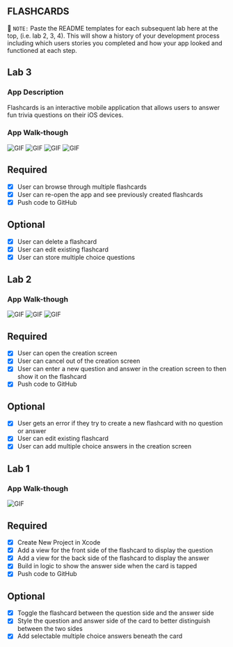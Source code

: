 ## FLASHCARDS

📝 `NOTE:` Paste the README templates for each subsequent lab here at the top, (i.e. lab 2, 3, 4). This will show a history of your development process including which users stories you completed and how your app looked and functioned at each step.

## Lab 3

### App Description
Flashcards is an interactive mobile application that allows users to answer fun trivia questions on their iOS devices.

### App Walk-though
![GIF](https://media.giphy.com/media/nQVP7VOukm9UhNw78c/giphy.gif)
![GIF](https://media.giphy.com/media/Dkj9T74vuRYBufp3Qw/giphy.gif)
![GIF](https://media.giphy.com/media/HfUSDNQftHrALbrxh0/giphy.gif)
![GIF](https://media.giphy.com/media/YVrAJyfetVKt28jz96/giphy.gif)

## Required
- [x] User can browse through multiple flashcards
- [x] User can re-open the app and see previously created flashcards
- [x] Push code to GitHub
## Optional
- [x] User can delete a flashcard
- [x] User can edit existing flashcard
- [x] User can store multiple choice questions

## Lab 2

### App Walk-though
![GIF](https://media.giphy.com/media/CftZKHms5ZJrkbvakH/giphy.gif)
![GIF](https://media.giphy.com/media/ajN3MuCDx7bKaRifx0/giphy.gif)
![GIF](https://media.giphy.com/media/bkB2ZFNCXoYa99axBp/giphy.gif)

## Required
- [x] User can open the creation screen
- [x] User can cancel out of the creation screen
- [x] User can enter a new question and answer in the creation screen to then show it on the flashcard
- [x] Push code to GitHub
## Optional
- [x] User gets an error if they try to create a new flashcard with no question or answer
- [x] User can edit existing flashcard
- [x] User can add multiple choice answers in the creation screen

## Lab 1

### App Walk-though
![GIF](https://media.giphy.com/media/mVqjtAVnfqYHweN0Tp/giphy.gif)

## Required
- [x] Create New Project in Xcode
- [x] Add a view for the front side of the flashcard to display the question
- [x] Add a view for the back side of the flashcard to display the answer
- [x] Build in logic to show the answer side when the card is tapped
- [x] Push code to GitHub
## Optional
- [x] Toggle the flashcard between the question side and the answer side
- [x] Style the question and answer side of the card to better distinguish between the two sides
- [x] Add selectable multiple choice answers beneath the card
